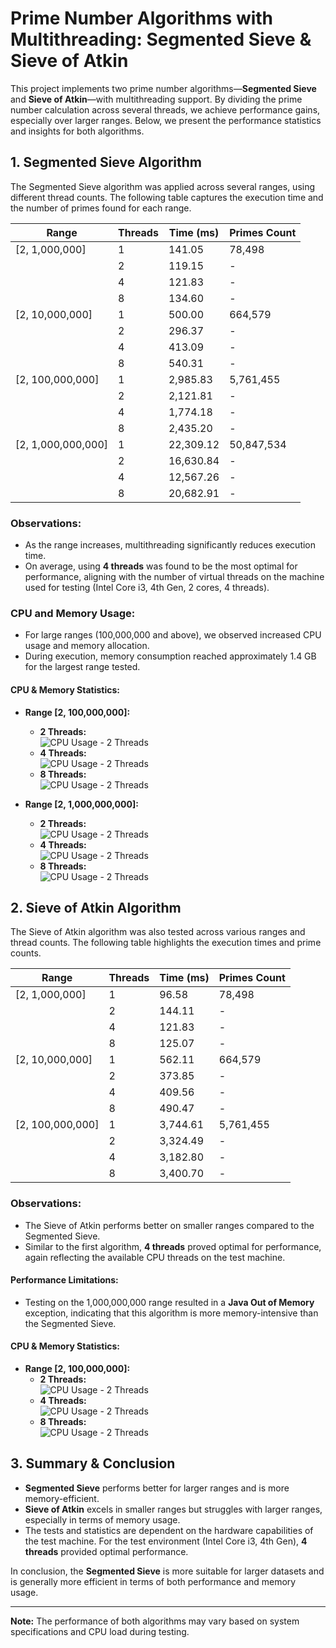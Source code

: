 # Prime Number Algorithms with Multithreading: Segmented Sieve & Sieve of Atkin

This project implements two prime number algorithms—**Segmented Sieve** and **Sieve of Atkin**—with multithreading support. By dividing the prime number calculation across several threads, we achieve performance gains, especially over larger ranges. Below, we present the performance statistics and insights for both algorithms.

## 1. Segmented Sieve Algorithm

The Segmented Sieve algorithm was applied across several ranges, using different thread counts. The following table captures the execution time and the number of primes found for each range.

| Range          | Threads | Time (ms)  | Primes Count |
|----------------|---------|------------|--------------|
| [2, 1,000,000]   | 1       | 141.05     | 78,498       |
|                | 2       | 119.15     | -            |
|                | 4       | 121.83     | -            |
|                | 8       | 134.60     | -            |
| [2, 10,000,000]  | 1       | 500.00     | 664,579      |
|                | 2       | 296.37     | -            |
|                | 4       | 413.09     | -            |
|                | 8       | 540.31     | -            |
| [2, 100,000,000] | 1       | 2,985.83   | 5,761,455    |
|                | 2       | 2,121.81   | -            |
|                | 4       | 1,774.18   | -            |
|                | 8       | 2,435.20   | -            |
| [2, 1,000,000,000]| 1      | 22,309.12  | 50,847,534   |
|                | 2       | 16,630.84  | -            |
|                | 4       | 12,567.26  | -            |
|                | 8       | 20,682.91  | -            |

### Observations:
- As the range increases, multithreading significantly reduces execution time.
- On average, using **4 threads** was found to be the most optimal for performance, aligning with the number of virtual threads on the machine used for testing (Intel Core i3, 4th Gen, 2 cores, 4 threads).
  
### CPU and Memory Usage:
- For large ranges (100,000,000 and above), we observed increased CPU usage and memory allocation.
- During execution, memory consumption reached approximately 1.4 GB for the largest range tested.

#### CPU & Memory Statistics:
- **Range [2, 100,000,000]:**
  - **2 Threads:**  
    ![CPU Usage - 2 Threads](./images/segmented/100/2.PNG)
  - **4 Threads:**  
    ![CPU Usage - 2 Threads](./images/segmented/100/4.PNG)
  - **8 Threads:**  
    ![CPU Usage - 2 Threads](./images/segmented/100/8.PNG)
  
- **Range [2, 1,000,000,000]:**
  - **2 Threads:**  
    ![CPU Usage - 2 Threads](./images/segmented/billion/2.PNG)
  - **4 Threads:**  
    ![CPU Usage - 2 Threads](./images/segmented/billion/4.PNG)
  - **8 Threads:**  
    ![CPU Usage - 2 Threads](./images/segmented/billion/8.PNG)

## 2. Sieve of Atkin Algorithm

The Sieve of Atkin algorithm was also tested across various ranges and thread counts. The following table highlights the execution times and prime counts.

| Range          | Threads | Time (ms)  | Primes Count |
|----------------|---------|------------|--------------|
| [2, 1,000,000]   | 1       | 96.58      | 78,498       |
|                | 2       | 144.11     | -            |
|                | 4       | 121.83     | -            |
|                | 8       | 125.07     | -            |
| [2, 10,000,000]  | 1       | 562.11     | 664,579      |
|                | 2       | 373.85     | -            |
|                | 4       | 409.56     | -            |
|                | 8       | 490.47     | -            |
| [2, 100,000,000] | 1       | 3,744.61   | 5,761,455    |
|                | 2       | 3,324.49   | -            |
|                | 4       | 3,182.80   | -            |
|                | 8       | 3,400.70   | -            |

### Observations:
- The Sieve of Atkin performs better on smaller ranges compared to the Segmented Sieve.
- Similar to the first algorithm, **4 threads** proved optimal for performance, again reflecting the available CPU threads on the test machine.
  
#### Performance Limitations:
- Testing on the 1,000,000,000 range resulted in a **Java Out of Memory** exception, indicating that this algorithm is more memory-intensive than the Segmented Sieve.

#### CPU & Memory Statistics:
- **Range [2, 100,000,000]:**
  - **2 Threads:**  
    ![CPU Usage - 2 Threads](./images/Atkin/2.PNG)
  - **4 Threads:**  
    ![CPU Usage - 2 Threads](./images/Atkin/4.PNG)
  - **8 Threads:**  
    ![CPU Usage - 2 Threads](./images/Atkin/8.PNG)

## 3. Summary & Conclusion

- **Segmented Sieve** performs better for larger ranges and is more memory-efficient.
- **Sieve of Atkin** excels in smaller ranges but struggles with larger ranges, especially in terms of memory usage.
- The tests and statistics are dependent on the hardware capabilities of the test machine. For the test environment (Intel Core i3, 4th Gen), **4 threads** provided optimal performance.
  
In conclusion, the **Segmented Sieve** is more suitable for larger datasets and is generally more efficient in terms of both performance and memory usage.

--- 

**Note:** The performance of both algorithms may vary based on system specifications and CPU load during testing.